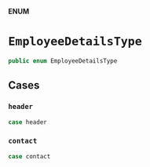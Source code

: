 **ENUM**

# `EmployeeDetailsType`

```swift
public enum EmployeeDetailsType
```

## Cases
### `header`

```swift
case header
```

### `contact`

```swift
case contact
```
